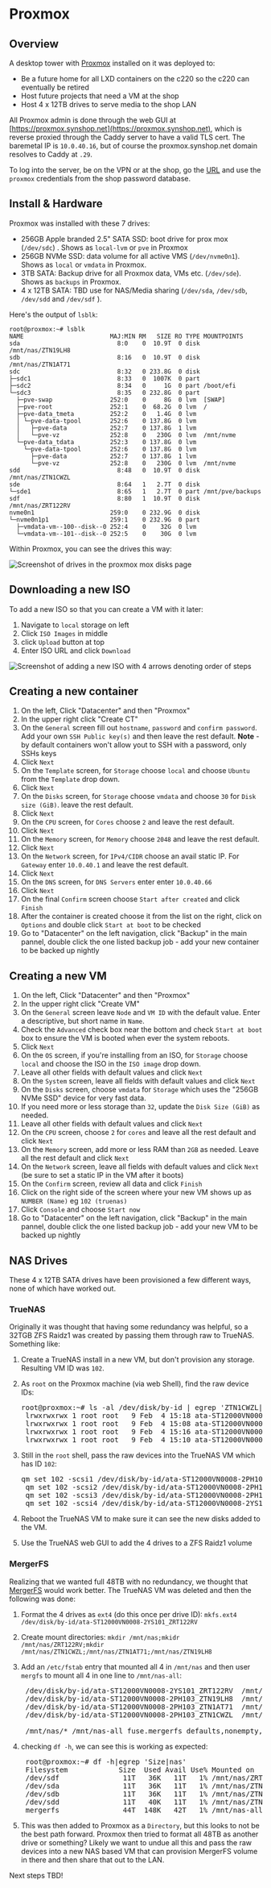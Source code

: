 # Proxmox

## Overview

A desktop tower with [Proxmox](https://www.proxmox.com/en/) installed on it was deployed to: 

* Be a future home for all LXD containers on the c220 so the c220 can eventually be retired
* Host future projects that need a VM at the shop
* Host 4 x 12TB drives to serve media to the shop LAN

All Proxmox admin is done through the web GUI at [https://proxmox.synshop.net](https://proxmox.synshop.net), which is reverse proxied through the Caddy server to have a valid TLS cert.  The baremetal IP is `10.0.40.16`, but of course the proxmox.synshop.net domain resolves to Caddy at `.29`.

To log into the server, be on the VPN or at the shop, go the [URL](https://proxmox.synshop.net) and use the `proxmox` credentials from the shop password database.

## Install & Hardware

Proxmox was installed with these 7 drives:

* 256GB Apple branded 2.5" SATA SSD: boot drive for prox mox (`/dev/sdc`) . Shows as `local-lvm` or `pve` in Proxmox
* 256GB NVMe SSD: data volume for all active VMS (`/dev/nvme0n1`). Shows as `local` or `vmdata` in Proxmox.
* 3TB SATA: Backup drive for all Proxmox data, VMs etc. (`/dev/sde`). Shows as `backups` in Proxmox.
* 4 x 12TB SATA: TBD use for NAS/Media sharing (`/dev/sda`, `/dev/sdb`, `/dev/sdd` and `/dev/sdf` ). 

Here's the output of `lsblk`:

```shell
root@proxmox:~# lsblk
NAME                        MAJ:MIN RM   SIZE RO TYPE MOUNTPOINTS
sda                           8:0    0  10.9T  0 disk /mnt/nas/ZTN19LH8
sdb                           8:16   0  10.9T  0 disk /mnt/nas/ZTN1AT71
sdc                           8:32   0 233.8G  0 disk 
├─sdc1                        8:33   0  1007K  0 part 
├─sdc2                        8:34   0     1G  0 part /boot/efi
└─sdc3                        8:35   0 232.8G  0 part 
  ├─pve-swap                252:0    0     8G  0 lvm  [SWAP]
  ├─pve-root                252:1    0  68.2G  0 lvm  /
  ├─pve-data_tmeta          252:2    0   1.4G  0 lvm  
  │ └─pve-data-tpool        252:6    0 137.8G  0 lvm  
  │   ├─pve-data            252:7    0 137.8G  1 lvm  
  │   └─pve-vz              252:8    0   230G  0 lvm  /mnt/nvme
  └─pve-data_tdata          252:3    0 137.8G  0 lvm  
    └─pve-data-tpool        252:6    0 137.8G  0 lvm  
      ├─pve-data            252:7    0 137.8G  1 lvm  
      └─pve-vz              252:8    0   230G  0 lvm  /mnt/nvme
sdd                           8:48   0  10.9T  0 disk /mnt/nas/ZTN1CWZL
sde                           8:64   1   2.7T  0 disk 
└─sde1                        8:65   1   2.7T  0 part /mnt/pve/backups
sdf                           8:80   1  10.9T  0 disk /mnt/nas/ZRT122RV
nvme0n1                     259:0    0 232.9G  0 disk 
└─nvme0n1p1                 259:1    0 232.9G  0 part 
  ├─vmdata-vm--100--disk--0 252:4    0    32G  0 lvm  
  └─vmdata-vm--101--disk--0 252:5    0    30G  0 lvm  
```

Within Proxmox, you can see the drives this way:

![Screenshot of drives in the proxmox mox disks page](./images/proxmox.drives.png)


## Downloading a new ISO 

To add a new  ISO so that you can create a VM with it later:

1. Navigate to `local` storage on left
2. Click `ISO Images` in middle
3. click `Upload` button at top
4. Enter ISO URL and click `Download`

![Screenshot of adding a new ISO with 4 arrows denoting order of steps](./images/new.iso.png)


## Creating a new container

1. On the left, Click "Datacenter" and then "Proxmox"
2. In the upper right click "Create CT"
3. On the `General` screen fill out `hostname`, `password` and `confirm password`. Add your own `SSH Public key(s)` and then leave the rest default. **Note** - by default containers won't allow yout to SSH with a password, only SSHs keys
5. Click `Next`
6. On the `Template` screen,  for `Storage` choose `local` and choose `Ubuntu` from the  `Template` drop down.
7.  Click `Next`
6. On the `Disks` screen,  for `Storage` choose `vmdata` and choose `30`  for  `Disk size (GiB)`.  leave the rest default.
7.  Click `Next`
8.  On the `CPU` screen,  for `Cores` choose `2` and  leave the rest default.
9.  Click `Next`
10.  On the `Memory` screen,  for `Memory` choose `2048` and  leave the rest default.
11.  Click `Next`
12.  On the `Network` screen,  for `IPv4/CIDR` choose an avail static IP.  For `Gateway` enter `10.0.40.1`  and  leave the rest default.
13.  Click `Next`
14.  On the `DNS` screen,  for `DNS Servers` enter enter `10.0.40.66`
15.  Click `Next`
16.  On the final `Confirm` screen choose `Start after created` and click `Finish`
17.  After the container is created choose it from the list on the right, click on `Options` and double click `Start at boot` to be checked
18.  Go to "Datacenter" on the left navigation, click "Backup" in the main pannel, double click the one listed backup job - add your new container to be backed up nightly


## Creating a new VM

1. On the left, Click "Datacenter" and then "Proxmox"
2. In the upper right click "Create VM"
3. On the `General` screen leave `Node` and `VM ID` with the default value.  Enter a descriptive, but short name in `Name`.
4. Check the `Advanced` check box near the bottom and check `Start at boot` box to ensure the VM is booted when ever the system reboots.
5. Click `Next`
6. On the `OS` screen, if you're installing from an ISO,  for `Storage` choose `local` and choose the ISO in the `ISO image` drop down.
7. Leave all other fields with default values and click `Next`
8. On the `System` screen, leave all fields with default values and click `Next`
9. On the `Disks` screen, choose `vmdata` for `Storage` which uses the "256GB NVMe SSD" device for very fast data.
10. If you need more or less storage than `32`, update the `Disk Size (GiB)` as needed.
11. Leave all other fields with default values and click `Next`
12. On the `CPU` screen, choose `2` for `cores` and leave all the rest default and click `Next`
13. On the `Memory` screen, add more or less RAM than `2GB` as needed. Leave all the rest default and click `Next`
14. On the `Network` screen, leave all fields with default values and click `Next` (be sure to set a static IP in the VM after it boots)
15. On the `Confirm` screen, review all data and click `Finish` 
16. Click on the right side of the screen where your new VM shows up as `NUMBER (Name)` eg `102 (truenas)`
17. Click `Console` and choose `Start now`
18.  Go to "Datacenter" on the left navigation, click "Backup" in the main pannel, double click the one listed backup job - add your new VM to be backed up nightly

## NAS Drives

These 4 x 12TB SATA drives have been provisioned a few different ways, none of which have worked out.  

### TrueNAS

Originally it was thought that having some redundancy was helpful, so a 32TGB ZFS Raidz1 was created by passing them through raw to TrueNAS.  Something like:

1. Create a TrueNAS install in a new VM, but don't provision any storage.  Resulting VM ID was `102`. 
2. As `root` on the Proxmox machine (via web Shell), find the raw device IDs:

    <pre>root@proxmox:~# ls -al /dev/disk/by-id | egrep 'ZTN1CWZL|ZTN1AT71|ZTN19LH8|ZRT122RV'
    lrwxrwxrwx 1 root root   9 Feb  4 15:18 ata-ST12000VN0008-2PH103_ZTN19LH8 -> ../../sda
    lrwxrwxrwx 1 root root   9 Feb  4 15:08 ata-ST12000VN0008-2PH103_ZTN1AT71 -> ../../sdb
    lrwxrwxrwx 1 root root   9 Feb  4 15:16 ata-ST12000VN0008-2PH103_ZTN1CWZL -> ../../sdd
    lrwxrwxrwx 1 root root   9 Feb  4 15:10 ata-ST12000VN0008-2YS101_ZRT122RV -> ../../sdf</pre>

   
3. Still in the `root` shell, pass the raw devices into the TrueNAS VM which has ID `102`:
   
    <pre>qm set 102 -scsi1 /dev/disk/by-id/ata-ST12000VN0008-2PH103_ZTN19LH8
    qm set 102 -scsi2 /dev/disk/by-id/ata-ST12000VN0008-2PH103_ZTN1AT71
    qm set 102 -scsi3 /dev/disk/by-id/ata-ST12000VN0008-2PH103_ZTN1CWZL
    qm set 102 -scsi4 /dev/disk/by-id/ata-ST12000VN0008-2YS101_ZRT122RV</pre>
   
5. Reboot the TrueNAS VM to make sure it can see the new disks added to the VM.  
6. Use the TrueNAS web GUI to add the 4 drives to a ZFS Raidz1 volume


### MergerFS

Realizing that we wanted full 48TB with no redundancy, we thought that [MergerFS](https://github.com/trapexit/mergerfs) would work better. The TrueNAS VM was deleted and then the following was done:

1. Format the 4 drives as `ext4` (do this once per drive ID): `mkfs.ext4 /dev/disk/by-id/ata-ST12000VN0008-2YS101_ZRT122RV`
2. Create mount directories: `mkdir /mnt/nas;mkidr /mnt/nas/ZRT122RV;mkdir /mnt/nas/ZTN1CWZL;/mnt/nas/ZTN1AT71;/mnt/nas/ZTN19LH8`
3. Add an `/etc/fstab` entry that mounted all 4 in `/mnt/nas` and then user `mergfs` to mount all 4 in one line to `/mnt/nas-all`:

    <pre>
    /dev/disk/by-id/ata-ST12000VN0008-2YS101_ZRT122RV  /mnt/nas/ZRT122RV    ext4    defaults     0   0
    /dev/disk/by-id/ata-ST12000VN0008-2PH103_ZTN19LH8  /mnt/nas/ZTN19LH8    ext4    defaults     0   0
    /dev/disk/by-id/ata-ST12000VN0008-2PH103_ZTN1AT71  /mnt/nas/ZTN1AT71    ext4    defaults     0   0
    /dev/disk/by-id/ata-ST12000VN0008-2PH103_ZTN1CWZL  /mnt/nas/ZTN1CWZL    ext4    defaults     0   0

    /mnt/nas/* /mnt/nas-all fuse.mergerfs defaults,nonempty,allow_other,use_ino,cache.files=off,moveonenospc=true,category.create=mfs,dropcacheonclose=true,minfreespace=250G,fsname=mergerfs 0 0</pre>

4. checking `df -h`, we can see this is working as expected:

    <pre>
    root@proxmox:~# df -h|egrep 'Size|nas'
    Filesystem            Size  Used Avail Use% Mounted on
    /dev/sdf               11T   36K   11T   1% /mnt/nas/ZRT122RV
    /dev/sda               11T   36K   11T   1% /mnt/nas/ZTN19LH8
    /dev/sdb               11T   36K   11T   1% /mnt/nas/ZTN1AT71
    /dev/sdd               11T   40K   11T   1% /mnt/nas/ZTN1CWZL
    mergerfs               44T  148K   42T   1% /mnt/nas-all</pre>
5. This was then added to Proxmox as a `Directory`, but this looks to not be the best path forward. Proxmox then tried to format all 48TB as another drive or something?  Likely we want to undue all this and pass the raw devices into a new NAS based VM that can provision MergerFS volume in there and then share that out to the LAN.

Next steps TBD!

